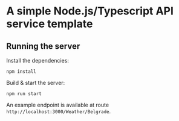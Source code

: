 # A simple Node.js/Typescript API service template

## Running the server

Install the dependencies:

```
npm install
```

Build & start the server:

```
npm run start
```

An example endpoint is available at route `http://localhost:3000/Weather/Belgrade`.
